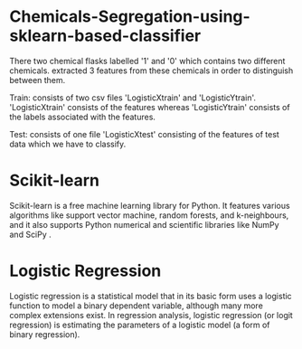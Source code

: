# Chemicals-Segregation-using-sklearn-based-classifier

There two chemical flasks labelled '1' and '0' which contains two different chemicals. extracted 3 features from these chemicals in order to distinguish between them.

Train: consists of two csv files 'LogisticXtrain' and 'LogisticYtrain'. 'LogisticXtrain' consists of the features whereas 'LogisticYtrain' consists of the labels associated with the features.

Test: consists of one file 'LogisticXtest' consisting of the features of test data which we have to classify.

# Scikit-learn

Scikit-learn is a free machine learning library for Python. It features various algorithms like support vector machine, random forests, and k-neighbours, and it also supports Python numerical and scientific libraries like NumPy and SciPy .

# Logistic Regression

Logistic regression is a statistical model that in its basic form uses a logistic function to model a binary dependent variable, although many more complex extensions exist. In regression analysis, logistic regression (or logit regression) is estimating the parameters of a logistic model (a form of binary regression).

